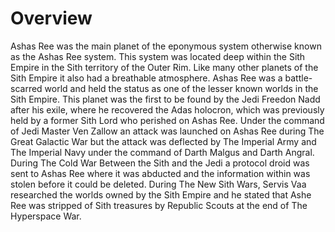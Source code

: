 # Overview
Ashas Ree was the main planet of the eponymous system otherwise known as the Ashas Ree system.
This system was located deep within the Sith Empire in the Sith territory of the Outer Rim.
Like many other planets of the Sith Empire it also had a breathable atmosphere.
 Ashas Ree was a battle-scarred world and held the status as one of the lesser known worlds in the Sith Empire.
This planet was the first to be found by the Jedi Freedon Nadd after his exile, where he recovered the Adas holocron, which was previously held by a former Sith Lord who perished on Ashas Ree.
Under the command of Jedi Master Ven Zallow an attack was launched on Ashas Ree during The Great Galactic War but the attack was deflected by The Imperial Army and The Imperial Navy under the command of Darth Malgus and Darth Angral.
During The Cold War Between the Sith and the Jedi a protocol droid was sent to Ashas Ree where it was abducted and the information within was stolen before it could be deleted.
During The New Sith Wars, Servis Vaa researched the worlds owned by the Sith Empire and he stated that Ashe Ree was stripped of Sith treasures by Republic Scouts at the end of The Hyperspace War.